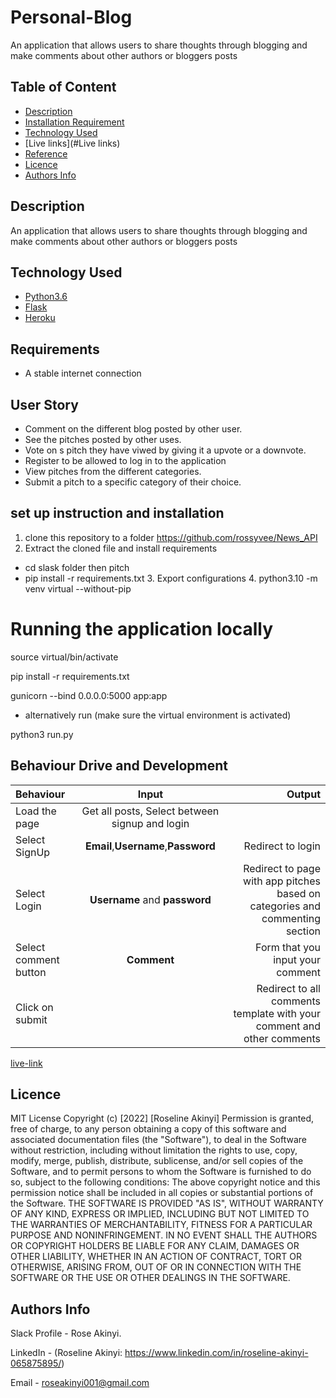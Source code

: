 # Personal-Blog
An application that allows users to share thoughts through blogging and make comments about other authors or bloggers posts

## Table of Content
+ [Description](#description)
+ [Installation Requirement]( Requisites)
+ [Technology Used](technology-used)
+ [Live links](#Live links)
+ [Reference](#reference)
+ [Licence](#licence)
+ [Authors Info](#aut)

## Description
An application that allows users to share thoughts through blogging and make comments about other authors or bloggers posts

## Technology Used
* [Python3.6](https://www.python.org/)
* [Flask](http://flask.pocoo.org/)
* [Heroku](https://heroku.com)
## Requirements
* A stable internet connection
## User Story
* Comment on the different blog posted by other user.
* See the pitches posted by other uses.
* Vote on s pitch they have viwed by giving it a upvote or a downvote.
* Register to be allowed to log in to the application
* View pitches from the different categories.
* Submit a pitch to a specific category of their choice.
## set up instruction and installation
 1. clone this repository to a folder https://github.com/rossyvee/News_API
 2. Extract the cloned file and install requirements
* cd slask folder then pitch
* pip install -r requirements.txt
  3. Export configurations
  4. python3.10 -m venv virtual --without-pip
# Running the application locally

source virtual/bin/activate

pip install -r requirements.txt

gunicorn --bind 0.0.0.0:5000 app:app

- alternatively run (make sure the virtual environment is activated)

python3 run.py 

## Behaviour Drive and Development
| Behaviour | Input | Output |
| :---------------- | :---------------: | ------------------: |
| Load the page  | Get all posts, Select between signup and login|
| Select SignUp| **Email**,**Username**,**Password** | Redirect to login|
| Select Login | **Username** and **password** | Redirect to page with app pitches based on categories and commenting section|
| Select comment button | **Comment** | Form that you input your comment|
| Click on submit |  | Redirect to all comments template with your comment and other comments|


[live-link](https://github.com/rossyvee/Pitch)

  ## Licence
MIT License
Copyright (c) [2022] [Roseline Akinyi]
Permission is  granted, free of charge, to any person obtaining a copy
of this software and associated documentation files (the "Software"), to deal
in the Software without restriction, including without limitation the rights
to use, copy, modify, merge, publish, distribute, sublicense, and/or sell
copies of the Software, and to permit persons to whom the Software is
furnished to do so, subject to the following conditions:
The above copyright notice and this permission notice shall be included in all
copies or substantial portions of the Software.
THE SOFTWARE IS PROVIDED "AS IS", WITHOUT WARRANTY OF ANY KIND, EXPRESS OR
IMPLIED, INCLUDING BUT NOT LIMITED TO THE WARRANTIES OF MERCHANTABILITY,
FITNESS FOR A PARTICULAR PURPOSE AND NONINFRINGEMENT. IN NO EVENT SHALL THE
AUTHORS OR COPYRIGHT HOLDERS BE LIABLE FOR ANY CLAIM, DAMAGES OR OTHER
LIABILITY, WHETHER IN AN ACTION OF CONTRACT, TORT OR OTHERWISE, ARISING FROM,
OUT OF OR IN CONNECTION WITH THE SOFTWARE OR THE USE OR OTHER DEALINGS IN THE
SOFTWARE.
## Authors Info
Slack Profile - Rose Akinyi.

LinkedIn - (Roseline Akinyi: https://www.linkedin.com/in/roseline-akinyi-065875895/)

Email - roseakinyi001@gmail.com



